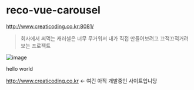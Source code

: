# reco-vue-carousel


http://www.creaticoding.co.kr:8081/


> 회사에서 써먹는 캐러셀은 너무 무거워서 내가 직접 만들어보려고 끄적끄적거려보는 프로젝트

![image](https://user-images.githubusercontent.com/33514304/59636056-8c31c900-918d-11e9-96d8-2ce6b3067c3d.png)


hello world


http://www.creaticoding.co.kr <- 여긴 아직 개발중인 사이트입니당
